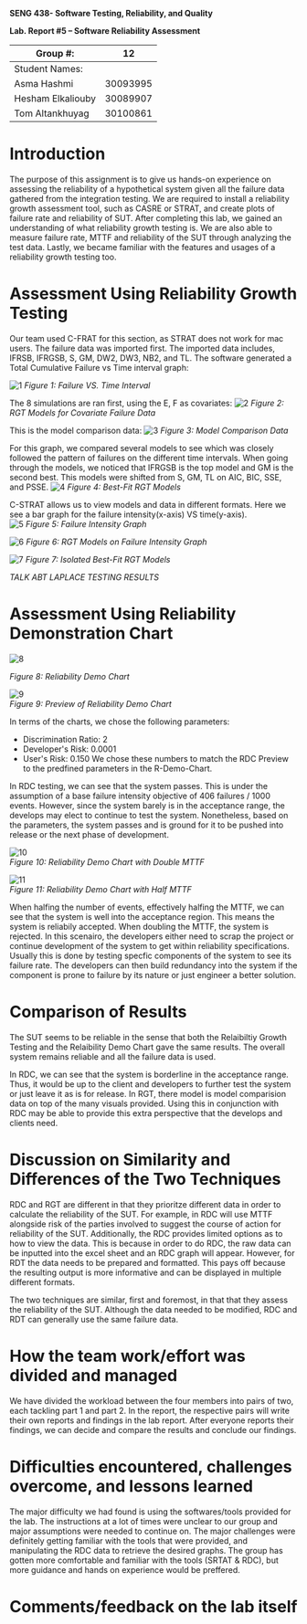 **SENG 438- Software Testing, Reliability, and Quality**

**Lab. Report \#5 – Software Reliability Assessment**

| Group \#:       |  12 |
|-----------------|---|
| Student Names:  |   |
| Asma Hashmi     |30093995|
| Hesham Elkaliouby|  30089907   |
| Tom Altankhuyag  |  30100861   |

# Introduction
The purpose of this assignment is to give us hands-on experience on assessing the reliability of a hypothetical system given all the failure data gathered from the integration testing. We are required to install a reliability growth assessment tool, such as CASRE or STRAT, and create plots of failure rate and reliability of SUT. 
After completing this lab, we gained an understanding of what reliability growth testing is. We are also able to measure failure rate, MTTF and reliability of the SUT through analyzing the test data. Lastly, we became familiar with the features and usages of a reliability growth testing too.

# Assessment Using Reliability Growth Testing 
Our team used C-FRAT for this section, as STRAT does not work for mac users. The failure data was imported first. The imported data includes, IFRSB, IFRGSB, S, GM, DW2, DW3, NB2, and TL. The software generated a Total Cumulative Failure vs Time interval graph:

![1](/media/1.jpg)
*Figure 1: Failure VS. Time Interval*

The 8 simulations are ran first, using the E, F as covariates:
![2](/media/2.jpg)
*Figure 2: RGT Models for Covariate Failure Data*

This is the model comparison data:
![3](/media/3.jpg)
*Figure 3: Model Comparison Data*

For this graph, we compared several models to see which was closely followed the pattern of failures on the different time intervals. When going through the models, we noticed that IFRGSB is the top model and GM is the second best. This models were shifted from S, GM, TL on AIC, BIC, SSE, and PSSE. 
![4](/media/4.jpg)
*Figure 4: Best-Fit RGT Models*

C-STRAT allows us to view models and data in different formats. Here we see a bar graph for the failure intensity(x-axis) VS time(y-axis).  
![5](/media/5.jpg)
*Figure 5: Failure Intensity Graph*

![6](/media/6.jpg)
*Figure 6: RGT Models on Failure Intensity Graph*

![7](/media/7.jpg)
*Figure 7: Isolated Best-Fit RGT Models*



*TALK ABT LAPLACE TESTING RESULTS*
# Assessment Using Reliability Demonstration Chart 

![8](/media/RDC_colours.PNG)  

*Figure 8: Reliability Demo Chart*

![9](/media/RDC_Preview.PNG)  
*Figure 9: Preview of Reliability Demo Chart*


In terms of the charts, we chose the following parameters:
* Discrimination Ratio: 2
* Developer's Risk: 0.0001
* User's Risk: 0.150
We chose these numbers to match the RDC Preview to the predfined parameters in the R-Demo-Chart.

In RDC testing, we can see that the system passes. This is under the assumption of a base failure intensity objective of 406 failures / 1000 events. However, since the system barely is in the acceptance range, the develops may elect to continue to test the system. Nonetheless, based on the parameters, the system passes and is ground for it to be pushed into release or the next phase of development.


![10](/media/RDC_colours_doubleMTTF.PNG)  
*Figure 10: Reliability Demo Chart with Double MTTF*

![11](/media/RDC_colours_halfMTTF.PNG)  
*Figure 11: Reliability Demo Chart with Half MTTF*

When halfing the number of events, effectively halfing the MTTF, we can see that the system is well into the acceptance region. This means the system is reliabily accepted. When doubling the MTTF, the system is rejected. In this scenairo, the developers either need to scrap the project or continue development of the system to get within reliability specifications. Usually this is done by testing specfic components of the system to see its failure rate. The developers can then build redundancy into the system if the component is prone to failure by its nature or just engineer a better solution.


# Comparison of Results
The SUT seems to be reliable in the sense that both the Relaibiltiy Growth Testing and the Relaibility Demo Chart gave the same results. The overall system remains reliable and all the failure data is used.

In RDC, we can see that the system is borderline in the acceptance range. Thus, it would be up to the client and developers to further test the system or just leave it as is for release. In RGT, there model is model comparision data on top of the many visuals provided. Using this in conjunction with RDC may be able to provide this extra perspective that the develops and clients need.

# Discussion on Similarity and Differences of the Two Techniques

RDC and RGT are different in that they prioritze different data in order to calculate the reliability of the SUT. For example, in RDC will use MTTF alongside risk of the parties involved to suggest the course of action for reliability of the SUT. Additionally, the RDC provides limited options as to how to view the data. This is because in order to do RDC, the raw data can be inputted into the excel sheet and an RDC graph will appear. However, for RDT the data needs to be prepared and formatted. This pays off because the resulting output is more informative and can be displayed in multiple different formats.

The two techniques are similar, first and foremost, in that that they assess the reliability of the SUT. Although the data needed to be modified, RDC and RDT can generally use the same failure data. 

# How the team work/effort was divided and managed
We have divided the workload between the four members into pairs of two, each tackling part 1 and part 2. 
In the report, the respective pairs will write their own reports and findings in the lab report.
After everyone reports their findings, we can decide and compare the results and conclude our findings.

# Difficulties encountered, challenges overcome, and lessons learned
The major difficulty we had found is using the softwares/tools provided for the lab. The instructions at a lot of times were unclear to our group and major assumptions were needed to continue on. The major challenges were definitely getting familiar with the tools that were provided, and manipulating the RDC data to retrieve the desired graphs.
The group has gotten more comfortable and familiar with the tools (SRTAT & RDC), but more guidance and hands on experience would be preffered.

# Comments/feedback on the lab itself
